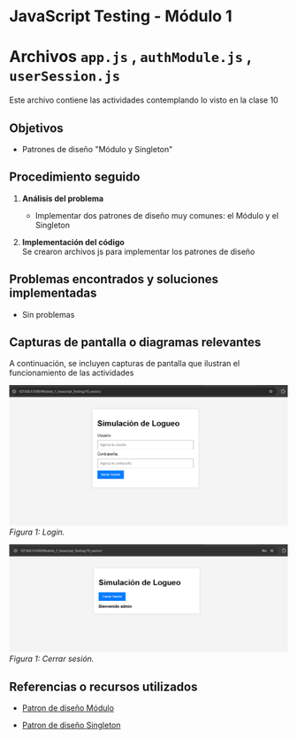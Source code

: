 # JavaScript Testing - Módulo 1


# Archivos `app.js` , `authModule.js` , `userSession.js`

Este archivo contiene las actividades contemplando lo visto en la clase 10

## Objetivos 

- Patrones de diseño "Módulo y Singleton"

## Procedimiento seguido

1. **Análisis del problema**  
   -  Implementar dos patrones de diseño muy comunes: el Módulo y el Singleton

2. **Implementación del código**  
    Se crearon archivos js para implementar los patrones de diseño


## Problemas encontrados y soluciones implementadas

- Sin problemas

## Capturas de pantalla o diagramas relevantes

A continuación, se incluyen capturas de pantalla que ilustran el funcionamiento de las actividades

![Salida de pruebas](Capturas/img.png)  
*Figura 1: Login.*

![Salida de pruebas](Capturas/img2.png)  
*Figura 1: Cerrar sesión.*


## Referencias o recursos utilizados

- [Patron de diseño Módulo](https://www.chucksacademy.com/es/topic/javascript-design-patterns/module-pattern)

- [Patron de diseño Singleton](https://www.chucksacademy.com/es/topic/javascript-design-patterns/singleton-pattern)
